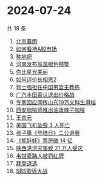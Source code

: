 # 2024-07-24

共 18 条

<!-- BEGIN -->
<!-- 最后更新时间 Wed Jul 24 2024 20:20:39 GMT+0800 (China Standard Time) -->

1. [北京暴雨](https://www.zhihu.com/search?q=%E5%8C%97%E4%BA%AC%E6%9A%B4%E9%9B%A8)
1. [如何看待A股市场](https://www.zhihu.com/search?q=%E5%A6%82%E4%BD%95%E7%9C%8B%E5%BE%85A%E8%82%A1%E5%B8%82%E5%9C%BA)
1. [种地吧](https://www.zhihu.com/search?q=%E7%A7%8D%E5%9C%B0%E5%90%A7)
1. [河南发布高温橙色预警](https://www.zhihu.com/search?q=%E6%B2%B3%E5%8D%97%E5%8F%91%E5%B8%83%E9%AB%98%E6%B8%A9%E6%A9%99%E8%89%B2%E9%A2%84%E8%AD%A6)
1. [你比星光美丽](https://www.zhihu.com/search?q=%E4%BD%A0%E6%AF%94%E6%98%9F%E5%85%89%E7%BE%8E%E4%B8%BD)
1. [如何评价长相思2](https://www.zhihu.com/search?q=%E5%A6%82%E4%BD%95%E8%AF%84%E4%BB%B7%E9%95%BF%E7%9B%B8%E6%80%9D2)
1. [郭士强担任中国男篮主教练](https://www.zhihu.com/search?q=%E9%83%AD%E5%A3%AB%E5%BC%BA%E6%8B%85%E4%BB%BB%E4%B8%AD%E5%9B%BD%E7%94%B7%E7%AF%AE%E4%B8%BB%E6%95%99%E7%BB%83)
1. [广汽丰田否认退出价格战](https://www.zhihu.com/search?q=%E5%B9%BF%E6%B1%BD%E4%B8%B0%E7%94%B0%E5%90%A6%E8%AE%A4%E9%80%80%E5%87%BA%E4%BB%B7%E6%A0%BC%E6%88%98)
1. [专家回应网传山东19万文科生滑档](https://www.zhihu.com/search?q=%E4%B8%93%E5%AE%B6%E5%9B%9E%E5%BA%94%E7%BD%91%E4%BC%A0%E5%B1%B1%E4%B8%9C19%E4%B8%87%E6%96%87%E7%A7%91%E7%94%9F%E6%BB%91%E6%A1%A3)
1. [西安咖啡师推出油泼辣子咖啡](https://www.zhihu.com/search?q=%E8%A5%BF%E5%AE%89%E5%92%96%E5%95%A1%E5%B8%88%E6%8E%A8%E5%87%BA%E6%B2%B9%E6%B3%BC%E8%BE%A3%E5%AD%90%E5%92%96%E5%95%A1)
1. [王贵元](https://www.zhihu.com/search?q=%E7%8E%8B%E8%B4%B5%E5%85%83)
1. [美国飞机坠毁 3 人死亡](https://www.zhihu.com/search?q=%E7%BE%8E%E5%9B%BD%E9%A3%9E%E6%9C%BA%E5%9D%A0%E6%AF%81%203%20%E4%BA%BA%E6%AD%BB%E4%BA%A1)
1. [张子墨《登陆日》二公退赛](https://www.zhihu.com/search?q=%E5%BC%A0%E5%AD%90%E5%A2%A8%E3%80%8A%E7%99%BB%E9%99%86%E6%97%A5%E3%80%8B%E4%BA%8C%E5%85%AC%E9%80%80%E8%B5%9B)
1. [《抓娃娃》票房破 14 亿](https://www.zhihu.com/search?q=%E3%80%8A%E6%8A%93%E5%A8%83%E5%A8%83%E3%80%8B%E7%A5%A8%E6%88%BF%E7%A0%B4%2014%20%E4%BA%BF)
1. [陕西洪涝灾害致 21 万人受灾](https://www.zhihu.com/search?q=%E9%99%95%E8%A5%BF%E6%B4%AA%E6%B6%9D%E7%81%BE%E5%AE%B3%E8%87%B4%2021%20%E4%B8%87%E4%BA%BA%E5%8F%97%E7%81%BE)
1. [韦世豪踹人被罚红牌](https://www.zhihu.com/search?q=%E9%9F%A6%E4%B8%96%E8%B1%AA%E8%B8%B9%E4%BA%BA%E8%A2%AB%E7%BD%9A%E7%BA%A2%E7%89%8C)
1. [拜登退选](https://www.zhihu.com/search?q=%E6%8B%9C%E7%99%BB%E9%80%80%E9%80%89)
1. [SBS歌谣大战](https://www.zhihu.com/search?q=SBS%E6%AD%8C%E8%B0%A3%E5%A4%A7%E6%88%98)

<!-- END -->
